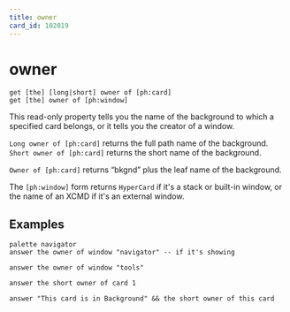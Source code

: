 ```yaml
---
title: owner
card_id: 102019
---
```


# owner

```
get [the] [long|short] owner of [ph:card]
get [the] owner of [ph:window]
```

This read-only property tells you the  name of the background to which a specified card belongs, or it tells you the creator of a window.

`Long owner of [ph:card]` returns the full path name of the background. `Short owner of [ph:card]` returns the short name of the background.

`Owner of [ph:card]` returns “bkgnd” plus the leaf name of the background.

The `[ph:window]` form returns `HyperCard` if it's a stack or built-in window,  or the name of an XCMD if it's an external window.

## Examples

```
palette navigator
answer the owner of window "navigator" -- if it's showing

answer the owner of window "tools"

answer the short owner of card 1

answer "This card is in Background" && the short owner of this card
```
